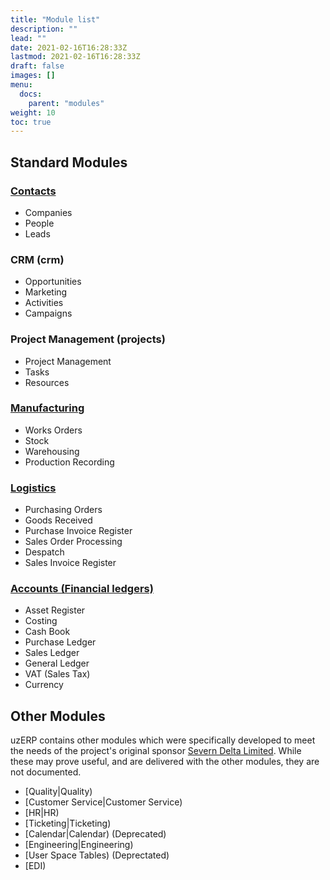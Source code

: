 ```yaml
---
title: "Module list"
description: ""
lead: ""
date: 2021-02-16T16:28:33Z
lastmod: 2021-02-16T16:28:33Z
draft: false
images: []
menu: 
  docs:
    parent: "modules"
weight: 10
toc: true
---
```

## Standard Modules


### [Contacts](contacts)

* Companies
* People
* Leads

### CRM (crm)

* Opportunities
* Marketing
* Activities
* Campaigns

### Project Management (projects)

* Project Management
* Tasks
* Resources

### [Manufacturing](manufacturing)
* Works Orders
* Stock
* Warehousing
* Production Recording

### [Logistics](logistics)
* Purchasing Orders
* Goods Received
* Purchase Invoice Register
* Sales Order Processing
* Despatch
* Sales Invoice Register

### [Accounts (Financial ledgers)](accounts)
* Asset Register
* Costing
* Cash Book
* Purchase Ledger
* Sales Ledger
* General Ledger
* VAT (Sales Tax)
* Currency

## Other Modules

uzERP contains other modules which were specifically developed to meet the needs of the project's original sponsor [Severn Delta Limited](http://www.severndelta.co.uk). While these may prove useful, and are delivered with the other modules, they are not documented.

* [Quality|Quality)
* [Customer Service|Customer Service)
* [HR|HR)
* [Ticketing|Ticketing)
* [Calendar|Calendar) (Deprecated)
* [Engineering|Engineering)
* [User Space Tables) (Deprectated)
* [EDI)
